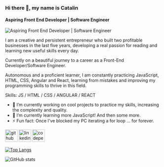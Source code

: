 ### Hi there 👋, my name is Catalin
#### Aspiring Front End Developer | Software Engineer
![Aspiring Front End Developer | Software Engineer](https://media-exp1.licdn.com/dms/image/C5616AQH1kYWGQEE8CQ/profile-displaybackgroundimage-shrink_350_1400/0/1643036369991?e=1648684800&v=beta&t=xK0Sf0DCI2Ye34gLCGbXmrQRtzcL02evu4qy1nDEyhc)

I am a creative and persistent entrepreneur who built two profitable businesses in the last five years, developing a real passion for reading and learning new useful skills every day.

Currently on a beautiful journey to a career as a Front-End Developer/Software Engineer.

Autonomous and a proficient learner, I am constantly practicing JavaScript, HTML, CSS, Angular and React, learning from mistakes and improving my programming skills to thrive in this field.

Skills: JS / HTML / CSS / ANGULAR / REACT

- 🔭 I’m currently working on cool projects to practice my skills, increasing the complexity and quality. 
- 🌱 I’m currently learning more JavaScript! And then some more. 
- ⚡ Fun fact: Once I've blocked my PC iterating a for loop ... for forever. 


[<img src='https://cdn.jsdelivr.net/npm/simple-icons@3.0.1/icons/github.svg' alt='github' height='40'>](https://github.com/catalinpascal)  [<img src='https://cdn.jsdelivr.net/npm/simple-icons@3.0.1/icons/linkedin.svg' alt='linkedin' height='40'>](https://www.linkedin.com/in/catalin-pascal//)  [<img src='https://cdn.jsdelivr.net/npm/simple-icons@3.0.1/icons/codepen.svg' alt='codepen' height='40'>](https://codepen.io/https://codepen.io/collection/kNWkdQ)  

[![Top Langs](https://github-readme-stats.vercel.app/api/top-langs/?username=catalinpascal)](https://github.com/anuraghazra/github-readme-stats)

![GitHub stats](https://github-readme-stats.vercel.app/api?username=catalinpascal&show_icons=true)  

